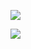 

![](https://i.loli.net/2021/08/25/p8kYa6PASOv2MxG.png)



![](https://i.loli.net/2021/08/25/zhSiYMQvwBKjb25.png)



